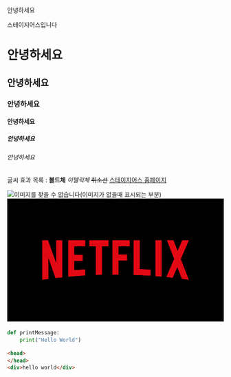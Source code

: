안녕하세요 

스테이지어스입니다

# 안녕하세요 
## 안녕하세요
### 안녕하세요
#### 안녕하세요
##### 안녕하세요
###### 안녕하세요

글씨 효과 목록 : **볼드체** *이텔릭체* ~~취소선~~
[스테이지어스 홈페이지 ](https://www.stageus.co.kr)

![이미지를 찾을 수 없습니다(이미지가 없을때 표시되는 부분)](https://stageus.co.kr/img/logoBlcak.png)
![이미지를 찾을 수 없습니다(이미지가 없을때 표시되는 부분)](/image/넷플릭스.gif)
<!-- 주소를 상대주소로도 가능하다 /public/img/logoBlack.PNG -->

```python
def printMessage:
    print("Hello World")
```

```html
<head>
</head>
<div>hello world</div>
```